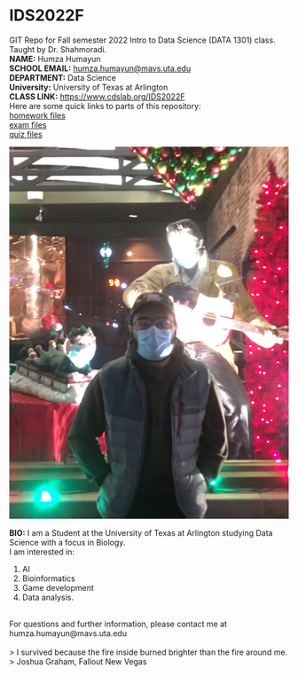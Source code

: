 # IDS2022F
GIT Repo for Fall semester 2022 Intro to Data Science (DATA 1301) class. Taught by Dr. Shahmoradi. <br />
**NAME:** Humza Humayun <br />
**SCHOOL EMAIL:** humza.humayun@mavs.uta.edu<br />
**DEPARTMENT:** Data Science<br />
**University:** University of Texas at Arlington<br />
**CLASS LINK:** https://www.cdslab.org/IDS2022F <br />
Here are some quick links to parts of this repository:<br />
[homework files](IDS2022F/hw)<br />
[exam files](IDS2022F/exam)<br />
[quiz files](IDS2022F/quiz)<br />

![my photo](IMG_9438.JPG)<br />


**BIO:** I am a Student at the University of Texas at Arlington studying Data Science with a focus in Biology. <br />
I am interested in:
1. AI
2. Bioinformatics
3. Game development
4. Data analysis. 

<br />
For questions and further information, please contact me at humza.humayun@mavs.uta.edu<br />
<br />
> I survived because the fire inside burned brighter than the fire around me. <br />
> Joshua Graham, Fallout New Vegas
